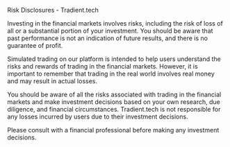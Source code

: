 Risk Disclosures - Tradient.tech

Investing in the financial markets involves risks, including the risk of loss of all or a substantial portion of your investment. You should be aware that past performance is not an indication of future results, and there is no guarantee of profit.

Simulated trading on our platform is intended to help users understand the risks and rewards of trading in the financial markets. However, it is important to remember that trading in the real world involves real money and may result in actual losses.

You should be aware of all the risks associated with trading in the financial markets and make investment decisions based on your own research, due diligence, and financial circumstances. Tradient.tech is not responsible for any losses incurred by users due to their investment decisions.

Please consult with a financial professional before making any investment decisions.
